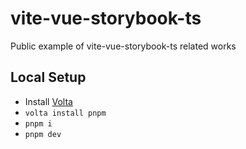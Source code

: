 # vite-vue-storybook-ts

Public example of vite-vue-storybook-ts related works

## Local Setup

- Install [Volta](https://docs.volta.sh/guide/getting-started)
- `volta install pnpm`
- `pnpm i`
- `pnpm dev`

